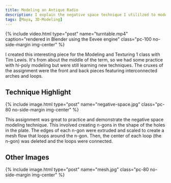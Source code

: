 ```yaml
---
title: Modeling an Antique Radio
description: I explain the negative space technique I utililzed to model the front and back plates of this radio.
tags: [Maya, 3D-Modeling]
---
```


{% include video.html type="post" name="turntable.mp4" caption="rendered in Blender using the Eevee engine" class="pc-100 no-side-margin img-center" %}

I created this interesting piece for the Modeling and Texturing 1 class with Tim Lewis. It's from about the middle of the term, so we had some practice with hi-poly modeling but were still learning new techniques. The cruxes of the assignment were the front and back pieces featuring interconnected arches and loops.

## Technique Highlight

{% include image.html type="post" name="negative-space.jpg" class="pc-80 no-side-margin img-center" %}

This assignment was great to practice and demonstrate the negative space modeling technique. This involved creating n-gons in the shape of the holes in the plate. The edges of each n-gon were extruded and scaled to create a mesh flow that loops around the n-gon. Then, the center of each loop (the n-gon) was deleted and the loops were connected.

## Other Images

{% include image.html type="post" name="mesh.jpg" class="pc-80 no-side-margin img-center" %}
